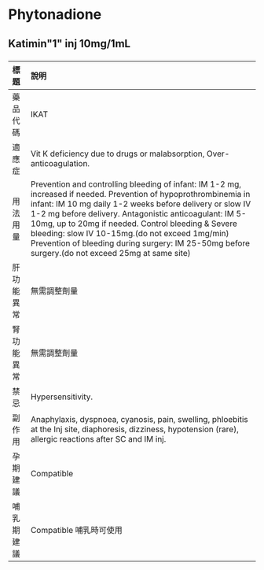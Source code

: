 # Phytonadione

## Katimin"1" inj 10mg/1mL

##### 

| 標題       | 說明                                                                                                                                                                                                                                                                                                                                                                                                                                                |
|:-----------|:----------------------------------------------------------------------------------------------------------------------------------------------------------------------------------------------------------------------------------------------------------------------------------------------------------------------------------------------------------------------------------------------------------------------------------------------------|
| 藥品代碼   | IKAT                                                                                                                                                                                                                                                                                                                                                                                                                                                |
| 適應症     | Vit K deficiency due to drugs or malabsorption, Over-anticoagulation.                                                                                                                                                                                                                                                                                                                                                                               |
| 用法用量   | Prevention and controlling bleeding of infant: IM 1-2 mg, increased if needed. Prevention of hypoprothrombinemia in infant: IM 10 mg daily 1-2 weeks before delivery or slow IV 1-2 mg before delivery. Antagonistic anticoagulant: IM 5-10mg, up to 20mg if needed. Control bleeding & Severe bleeding: slow IV 10-15mg.(do not exceed 1mg/min) Prevention of bleeding during surgery: IM 25-50mg before surgery.(do not exceed 25mg at same site) |
| 肝功能異常 | 無需調整劑量                                                                                                                                                                                                                                                                                                                                                                                                                                        |
| 腎功能異常 | 無需調整劑量                                                                                                                                                                                                                                                                                                                                                                                                                                        |
| 禁忌       | Hypersensitivity.                                                                                                                                                                                                                                                                                                                                                                                                                                   |
| 副作用     | Anaphylaxis, dyspnoea, cyanosis, pain, swelling, phloebitis at the Inj site, diaphoresis, dizziness, hypotension (rare), allergic reactions after SC and IM inj.                                                                                                                                                                                                                                                                                    |
| 孕期建議   | Compatible                                                                                                                                                                                                                                                                                                                                                                                                                                          |
| 哺乳期建議 | Compatible 哺乳時可使用                                                                                                                                                                                                                                                                                                                                                                                                                             |

